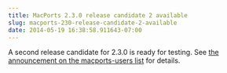 ```yaml
---
title: MacPorts 2.3.0 release candidate 2 available
slug: macports-230-release-candidate-2-available
date: 2014-05-19 16:38:58.911643-07:00
---
```


A second release candidate for 2.3.0 is ready for testing. See [the announcement on the macports-users list](https://lists.macosforge.org/pipermail/macports-users/2014-May/035427.html) for details.
